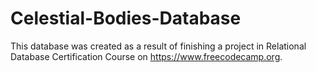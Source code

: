 # Celestial-Bodies-Database
This database was created as a result of finishing a project in Relational Database Certification Course on https://www.freecodecamp.org.
